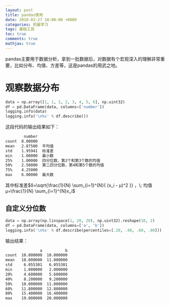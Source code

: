 ```yaml
---
layout: post
title: pandas使用
date: 2018-03-27 10:00:00 +0800
categories: 机器学习
tags: 基础工具
toc: true
comments: true
mathjax: true
---
```

pandas主要用于数据分析，拿到一批数据后，对数据有个宏观深入的理解非常重要，比如分布、均值、方差等，这是pandas的用武之地。

<!-- more -->

# 观察数据分布
``` python
data = np.array([1, 1, 1, 2, 3, 4, 5, 6], np.uint32)
df = pd.DataFrame(data, columns=['number'])
logging.info(data)
logging.info('\n%s' % df.describe())
```
这段代码的输出结果如下：
``` bash
        number
count  8.00000
mean   2.87500  平均值
std    1.95941  标准差 
min    1.00000  最小数
25%    1.00000  四分位数，第2个和第3个数的均值
50%    2.50000  第二四分位数，第4和第5个数的均值
75%    4.25000  
max    6.00000  最大数
```
其中标准差$δ=\sqrt{\frac{1}{N} \sum_{i=1}^{N}{ (x_i - μ)^2 }} ，\; 均值μ=\frac{1}{N} \sum_{i=1}^{N}x_i$

## 自定义分位数
``` python
data = np.array(np.linspace(1, 20, 20), np.uint32).reshape(10, 2)
df = pd.DataFrame(data, columns=['a', 'b'])
logging.info('\n%s' % df.describe(percentiles=[.20, .40, .60, .80]))
```
输出结果：  
``` bash
               a          b
count  10.000000  10.000000
mean   10.000000  11.000000
std     6.055301   6.055301
min     1.000000   2.000000
20%     4.600000   5.600000
40%     8.200000   9.200000
50%    10.000000  11.000000
60%    11.800000  12.800000
80%    15.400000  16.400000
max    19.000000  20.000000
```